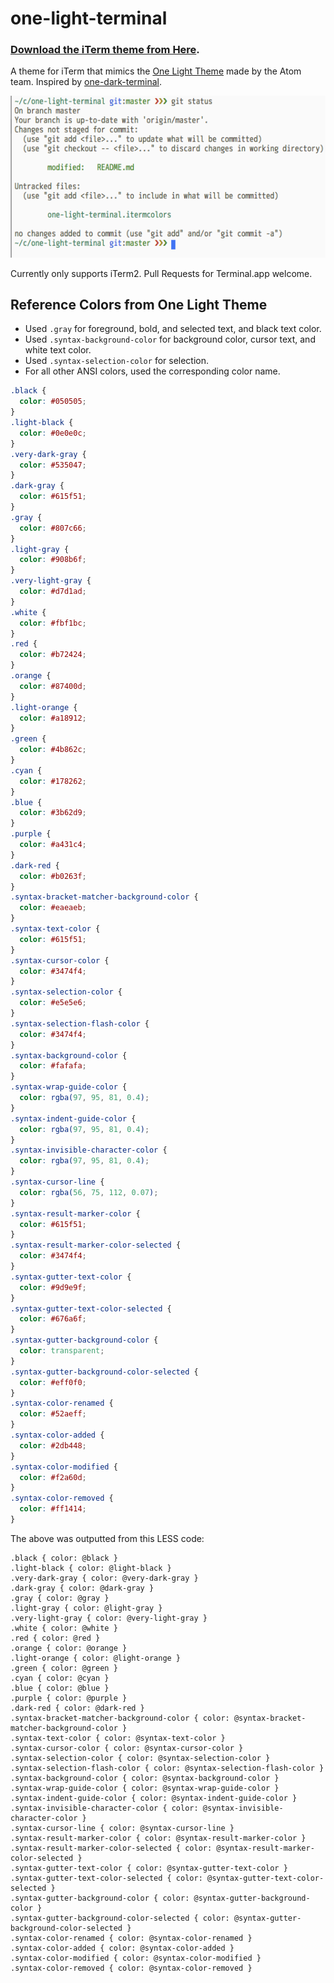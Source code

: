 # one-light-terminal

### [Download the iTerm theme from Here](one-light-terminal.itermcolors).

A theme for iTerm that mimics the [One Light Theme](http://github.com/atom/one-light-syntax) made by the Atom team. Inspired by [one-dark-terminal](https://github.com/nathanbuchar/one-dark-terminal).

![](screenshot.png)

Currently only supports iTerm2. Pull Requests for Terminal.app welcome.

## Reference Colors from One Light Theme

- Used `.gray` for foreground, bold, and selected text, and black text color.
- Used `.syntax-background-color` for background color, cursor text, and white text color.
- Used `.syntax-selection-color` for selection.
- For all other ANSI colors, used the corresponding color name.

```css
.black {
  color: #050505;
}
.light-black {
  color: #0e0e0c;
}
.very-dark-gray {
  color: #535047;
}
.dark-gray {
  color: #615f51;
}
.gray {
  color: #807c66;
}
.light-gray {
  color: #908b6f;
}
.very-light-gray {
  color: #d7d1ad;
}
.white {
  color: #fbf1bc;
}
.red {
  color: #b72424;
}
.orange {
  color: #87400d;
}
.light-orange {
  color: #a18912;
}
.green {
  color: #4b862c;
}
.cyan {
  color: #178262;
}
.blue {
  color: #3b62d9;
}
.purple {
  color: #a431c4;
}
.dark-red {
  color: #b0263f;
}
.syntax-bracket-matcher-background-color {
  color: #eaeaeb;
}
.syntax-text-color {
  color: #615f51;
}
.syntax-cursor-color {
  color: #3474f4;
}
.syntax-selection-color {
  color: #e5e5e6;
}
.syntax-selection-flash-color {
  color: #3474f4;
}
.syntax-background-color {
  color: #fafafa;
}
.syntax-wrap-guide-color {
  color: rgba(97, 95, 81, 0.4);
}
.syntax-indent-guide-color {
  color: rgba(97, 95, 81, 0.4);
}
.syntax-invisible-character-color {
  color: rgba(97, 95, 81, 0.4);
}
.syntax-cursor-line {
  color: rgba(56, 75, 112, 0.07);
}
.syntax-result-marker-color {
  color: #615f51;
}
.syntax-result-marker-color-selected {
  color: #3474f4;
}
.syntax-gutter-text-color {
  color: #9d9e9f;
}
.syntax-gutter-text-color-selected {
  color: #676a6f;
}
.syntax-gutter-background-color {
  color: transparent;
}
.syntax-gutter-background-color-selected {
  color: #eff0f0;
}
.syntax-color-renamed {
  color: #52aeff;
}
.syntax-color-added {
  color: #2db448;
}
.syntax-color-modified {
  color: #f2a60d;
}
.syntax-color-removed {
  color: #ff1414;
}
```

The above was outputted from this LESS code:

```less
.black { color: @black }
.light-black { color: @light-black }
.very-dark-gray { color: @very-dark-gray }
.dark-gray { color: @dark-gray }
.gray { color: @gray }
.light-gray { color: @light-gray }
.very-light-gray { color: @very-light-gray }
.white { color: @white }
.red { color: @red }
.orange { color: @orange }
.light-orange { color: @light-orange }
.green { color: @green }
.cyan { color: @cyan }
.blue { color: @blue }
.purple { color: @purple }
.dark-red { color: @dark-red }
.syntax-bracket-matcher-background-color { color: @syntax-bracket-matcher-background-color }
.syntax-text-color { color: @syntax-text-color }
.syntax-cursor-color { color: @syntax-cursor-color }
.syntax-selection-color { color: @syntax-selection-color }
.syntax-selection-flash-color { color: @syntax-selection-flash-color }
.syntax-background-color { color: @syntax-background-color }
.syntax-wrap-guide-color { color: @syntax-wrap-guide-color }
.syntax-indent-guide-color { color: @syntax-indent-guide-color }
.syntax-invisible-character-color { color: @syntax-invisible-character-color }
.syntax-cursor-line { color: @syntax-cursor-line }
.syntax-result-marker-color { color: @syntax-result-marker-color }
.syntax-result-marker-color-selected { color: @syntax-result-marker-color-selected }
.syntax-gutter-text-color { color: @syntax-gutter-text-color }
.syntax-gutter-text-color-selected { color: @syntax-gutter-text-color-selected }
.syntax-gutter-background-color { color: @syntax-gutter-background-color }
.syntax-gutter-background-color-selected { color: @syntax-gutter-background-color-selected }
.syntax-color-renamed { color: @syntax-color-renamed }
.syntax-color-added { color: @syntax-color-added }
.syntax-color-modified { color: @syntax-color-modified }
.syntax-color-removed { color: @syntax-color-removed }
```
